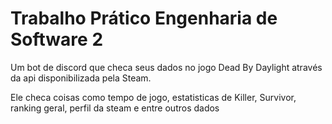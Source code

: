 # Trabalho Prático Engenharia de Software 2

Um bot de discord que checa seus dados no jogo Dead By Daylight através da api disponibilizada pela Steam.

Ele checa coisas como tempo de jogo, estatisticas de Killer, Survivor, ranking geral, perfil da steam e entre outros dados
